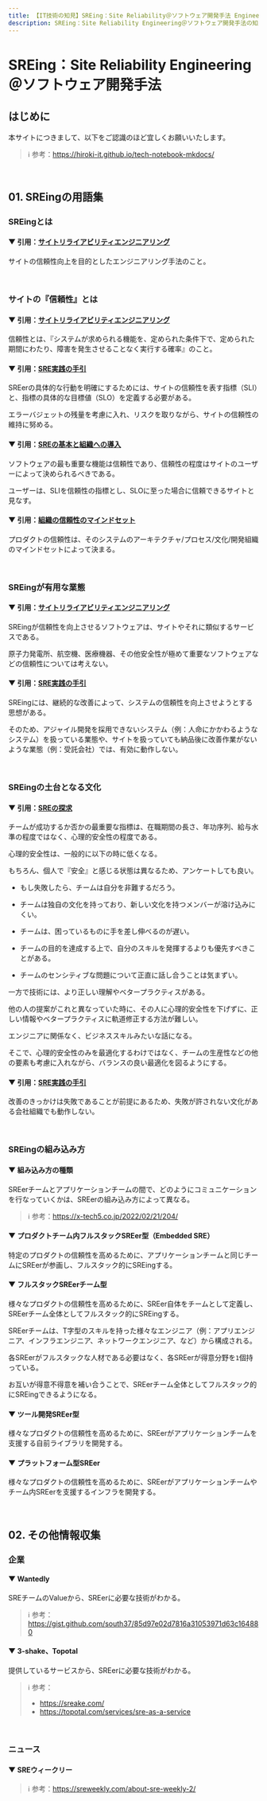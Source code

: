 ```yaml
---
title: 【IT技術の知見】SREing：Site Reliability＠ソフトウェア開発手法 Engineering
description: SREing：Site Reliability Engineering＠ソフトウェア開発手法の知見を記録しています。
---
```


# SREing：Site Reliability Engineering＠ソフトウェア開発手法

## はじめに

本サイトにつきまして、以下をご認識のほど宜しくお願いいたします。



> ℹ️ 参考：https://hiroki-it.github.io/tech-notebook-mkdocs/

<br>

## 01. SREingの用語集

### SREingとは

#### ▼ 引用：[サイトリライアビリティエンジニアリング](https://www.amazon.co.jp/dp/4873117917)

サイトの信頼性向上を目的としたエンジニアリング手法のこと。



<br>

### サイトの『信頼性』とは

#### ▼ 引用：[サイトリライアビリティエンジニアリング](https://www.amazon.co.jp/dp/4873117917)

信頼性とは、『システムが求められる機能を、定められた条件下で、定められた期間にわたり、障害を発生させることなく実行する確率』のこと。



#### ▼ 引用：[SRE実践の手引](https://eh-career.com/engineerhub/entry/2019/12/05/103000)

SREerの具体的な行動を明確にするためには、サイトの信頼性を表す指標（SLI）と、指標の具体的な目標値（SLO）を定義する必要がある。

エラーバジェットの残量を考慮に入れ、リスクを取りながら、サイトの信頼性の維持に努める。



#### ▼ 引用：[SREの基本と組織への導入](https://dev.classmethod.jp/articles/202105-report-gcd21-d3-infra-01/)

ソフトウェアの最も重要な機能は信頼性であり、信頼性の程度はサイトのユーザーによって決められるべきである。

ユーザーは、SLIを信頼性の指標とし、SLOに至った場合に信頼できるサイトと見なす。



#### ▼ 引用：[組織の信頼性のマインドセット](https://cloud.google.com/blog/ja/products/devops-sre/the-five-phases-of-organizational-reliability)

プロダクトの信頼性は、そのシステムのアーキテクチャ/プロセス/文化/開発組織のマインドセットによって決まる。



<br>

### SREingが有用な業態

#### ▼ 引用：[サイトリライアビリティエンジニアリング](https://www.amazon.co.jp/dp/4873117917)

SREingが信頼性を向上させるソフトウェアは、サイトやそれに類似するサービスである。

原子力発電所、航空機、医療機器、その他安全性が極めて重要なソフトウェアなどの信頼性については考えない。



#### ▼ 引用：[SRE実践の手引](https://eh-career.com/engineerhub/entry/2019/12/05/103000)

SREingには、継続的な改善によって、システムの信頼性を向上させようとする思想がある。

そのため、アジャイル開発を採用できないシステム（例：人命にかかわるようなシステム）を扱っている業態や、サイトを扱っていても納品後に改善作業がないような業態（例：受託会社）では、有効に動作しない。



<br>

### SREingの土台となる文化

#### ▼ 引用：[SREの探求](https://www.amazon.co.jp/dp/4873119618)

チームが成功するか否かの最重要な指標は、在職期間の長さ、年功序列、給与水準の程度ではなく、心理的安全性の程度である。

心理的安全性は、一般的に以下の時に低くなる。

もちろん、個人で『安全』と感じる状態は異なるため、アンケートしても良い。



- もし失敗したら、チームは自分を非難するだろう。

- チームは独自の文化を持っており、新しい文化を持つメンバーが溶け込みにくい。

- チームは、困っているものに手を差し伸べるのが遅い。

- チームの目的を達成する上で、自分のスキルを発揮するよりも優先すべきことがある。

- チームのセンシティブな問題について正直に話し合うことは気まずい。

一方で技術には、より正しい理解やベタープラクティスがある。

他の人の提案がこれと異なっていた時に、その人に心理的安全性を下げずに、正しい情報やベタープラクティスに軌道修正する方法が難しい。

エンジニアに関係なく、ビジネススキルみたいな話になる。

そこで、心理的安全性のみを最適化するわけではなく、チームの生産性などの他の要素も考慮に入れながら、バランスの良い最適化を図るようにする。



#### ▼ 引用：[SRE実践の手引](https://eh-career.com/engineerhub/entry/2019/12/05/103000)

改善のきっかけは失敗であることが前提にあるため、失敗が許されない文化がある会社組織でも動作しない。



<br>

### SREingの組み込み方

#### ▼ 組み込み方の種類

SREerチームとアプリケーションチームの間で、どのようにコミュニケーションを行なっていくかは、SREerの組み込み方によって異なる。



> ℹ️ 参考：https://x-tech5.co.jp/2022/02/21/204/

#### ▼ プロダクトチーム内フルスタックSREer型（Embedded SRE）

特定のプロダクトの信頼性を高めるために、アプリケーションチームと同じチームにSREerが参画し、フルスタック的にSREingする。



#### ▼ フルスタックSREerチーム型

様々なプロダクトの信頼性を高めるために、SREer自体をチームとして定義し、SREerチーム全体としてフルスタック的にSREingする。

SREerチームは、T字型のスキルを持った様々なエンジニア（例：アプリエンジニア、インフラエンジニア、ネットワークエンジニア、など）から構成される。

各SREerがフルスタックな人材である必要はなく、各SREerが得意分野を```1```個持っている。

お互いが得意不得意を補い合うことで、SREerチーム全体としてフルスタック的にSREingできるようになる。




#### ▼ ツール開発SREer型

様々なプロダクトの信頼性を高めるために、SREerがアプリケーションチームを支援する自前ライブラリを開発する。



#### ▼ プラットフォーム型SREer

様々なプロダクトの信頼性を高めるために、SREerがアプリケーションチームやチーム内SREerを支援するインフラを開発する。




<br>

## 02. その他情報収集

### 企業

#### ▼ Wantedly

SREチームのValueから、SREerに必要な技術がわかる。



> ℹ️ 参考：https://gist.github.com/south37/85d97e02d7816a31053971d63c164880

#### ▼ 3-shake、Topotal

提供しているサービスから、SREerに必要な技術がわかる。



> ℹ️ 参考：
>
> - https://sreake.com/
> - https://topotal.com/services/sre-as-a-service

<br>

### ニュース

#### ▼ SREウィークリー

> ℹ️ 参考：https://sreweekly.com/about-sre-weekly-2/

<br>
